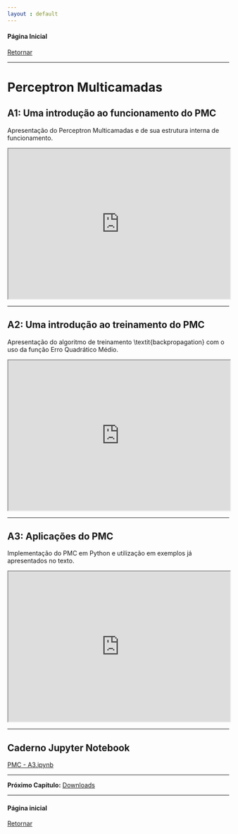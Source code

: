 ```yaml
---
layout : default
---
```


#### Página Inicial
[Retornar](../index)

---

# Perceptron Multicamadas

## A1: Uma introdução ao funcionamento do PMC

Apresentação do Perceptron Multicamadas e de sua estrutura interna de funcionamento. 
<iframe src="https://drive.google.com/file/d/1In64kPmpgaIwuJ-8tJ8dc-sKRiLmzBTF/preview" width="100%" height="340" allow="autoplay" allow="fullscreen"></iframe>

---


## A2: Uma introdução ao treinamento do PMC

Apresentação do algoritmo de treinamento \textit{backpropagation} com o uso da função Erro Quadrático Médio.
<iframe src="https://drive.google.com/file/d/10P-dSXdOCsDtPq3l20nT2pqc9Odiiazb/preview" width="100%" height="340" allow="autoplay" allow="fullscreen"></iframe>

---


## A3: Aplicações do PMC

Implementação do PMC em Python e utilização em exemplos já apresentados no texto. 

<iframe src="https://drive.google.com/file/d/1JRNVjuR_wtWzx6QjKjpnhUAMQEb7vZH_/preview" width="100%" height="340" allow="autoplay" allow="fullscreen"></iframe>

---
## Caderno Jupyter Notebook

[PMC - A3.ipynb](https://drive.google.com/file/d/1JQhtpPiQh8v5V4lyqz2J-i6-Ex2E8yRT/view?usp=drive_link)


---


**Próximo Capítulo:**
[Downloads](../downloads/downloads.md)

---

#### Página inicial
[Retornar](../index)
